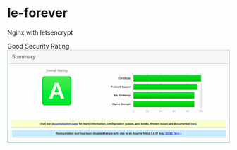 # le-forever
Nginx with letsencrypt

Good Security Rating
![alt text](https://raw.githubusercontent.com/arateg/le-forever/master/rating.png)
